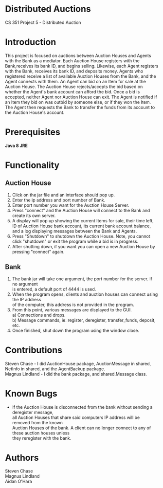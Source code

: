 Distributed Auctions
============
CS 351 Project 5 - Distributed Auction

Introduction
============
This project is focused on auctions between Auction Houses and Agents with
the Bank as a mediator. Each Auction House registers with the Bank,receives
its bank ID, and begins selling. Likewise, each Agent registers with the Bank, 
receives its bank ID, and deposits money. Agents who registered receive
a list of available Auction Houses from the Bank, and the Agent connects
with them. An Agent can bid on an Item for sale at the Auction House.
The Auction House rejects/accepts the bid based on whether the Agent's
bank account can afford the bid. Once a bid is accepted, neither Agent
nor Auction House can exit. The Agent is notified if an Item they bid
on was outbid by someone else, or if they won the Item. The Agent then
requests the Bank to transfer the funds from its account to the Auction 
House's account.

Prerequisites
=============
**Java 8 JRE**

Functionality
=============

Auction House  
-------------  

1. Click on the jar file and an interface should pop up.
2. Enter the ip address and port number of Bank.
3. Enter port number you want for the Auction House Server.  
3. Press "connect" and the Auction House will connect to the Bank 
   and create its own server.
4. A display will pop up showing the current Items for sale, their time left,
   ID of Auction House bank account, its current bank account balance, and a 
   log displaying messages between the Bank and Agents.
5. Press "Shutdown" to shutdown the Auction House. Note, you cannot click 
   "shutdown" or exit the program while a bid is in progress.
6. After shutting down, if you want you can open a new Auction House
   by pressing "connect" again.

Bank  
----

1. The bank jar will take one argument, the port number for the server. If no argument  
is entered, a default port of 4444 is used.  
2. When the program opens, clients and auction houses can connect using the IP address  
of the computer, this address is not provided in the program.  
3. From this point, various messages are displayed to the GUI.  
a) Connections and drops.  
b) Message commands, ie: register, deregister, transfer_funds, deposit, etc.  
4. Once finished, shut down the program using the window close.


Contributions
=============
Steven Chase - I did AuctionHouse package, AuctionMessage in shared, NetInfo
in shared, and the AgentBackup package.  
Magnus Lindland - I did the bank package, and shared.Message class.   


Known Bugs  
==========
* If the Auction House is disconnected from the bank without sending a deregister message,  
all Auction Houses that share said computers IP address will be removed from the known  
Auction Houses of the bank. A client can no longer connect to any of these auction houses unless  
they reregister with the bank.

Authors
=======
Steven Chase  
Magnus Lindland  
Aidan O'Hara